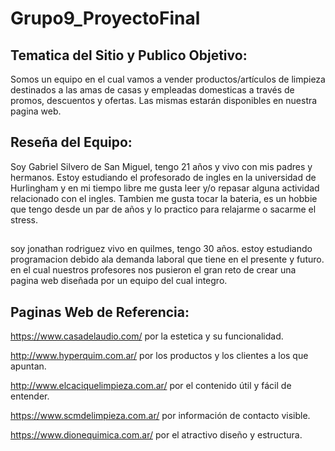 # Grupo9_ProyectoFinal

##  Tematica del Sitio y Publico Objetivo:
Somos un equipo en el cual vamos a vender productos/artículos de limpieza destinados a las amas de casas y empleadas domesticas a través de promos, descuentos y ofertas. Las mismas estarán disponibles en nuestra pagina web.

## Reseña del Equipo:
Soy Gabriel Silvero de San Miguel, tengo 21 años y vivo con mis padres y hermanos. Estoy estudiando el profesorado de ingles en la universidad de Hurlingham y en mi tiempo libre me gusta leer y/o repasar alguna actividad relacionado con el ingles. Tambien me gusta tocar la bateria, es un hobbie que tengo desde un par de años y lo practico para relajarme o sacarme el stress.
##
soy jonathan rodriguez vivo en quilmes, tengo 30 años. estoy estudiando programacion debido ala demanda laboral que tiene en el presente y futuro. en el cual nuestros profesores nos pusieron el gran reto de crear una pagina web diseñada por un equipo del cual integro.  


## Paginas Web de Referencia:
https://www.casadelaudio.com/ por la estetica y su funcionalidad.

http://www.hyperquim.com.ar/ por los productos y los clientes a los que apuntan. 

http://www.elcaciquelimpieza.com.ar/ por el contenido útil y fácil de entender.

https://www.scmdelimpieza.com.ar/ por información de contacto visible.

https://www.dionequimica.com.ar/ por el atractivo diseño y estructura.
